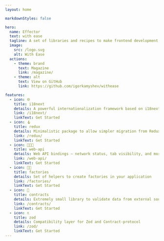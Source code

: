 ```yaml
---
layout: home

markdownStyles: false

hero:
  name: Effector
  text: with ease
  tagline: A set of libraries and recipes to make frontend development easier thanks to Effector
  image:
    src: /logo.svg
    alt: With Ease
  actions:
    - theme: brand
      text: Magazine
      link: /magazine/
    - theme: alt
      text: View on GitHub
      link: https://github.com/igorkamyshev/withease

features:
  - icon: 🌐
    title: i18next
    details: A powerful internationalization framework based on i18next
    link: /i18next/
    linkText: Get Started
  - icon: 🪝
    title: redux
    details: Minimalistic package to allow simpler migration from Redux to Effector
    link: /redux/
    linkText: Get Started
  - icon: 👩🏽‍💻
    title: web-api
    details: Web API bindings — network status, tab visibility, and more
    link: /web-api/
    linkText: Get Started
  - icon: 👩‍🏭
    title: factories
    details: Set of helpers to create factories in your application
    link: /factories/
    linkText: Get Started
  - icon: 📄
    title: contracts
    details: Extremely small library to validate data from external sources
    link: /contracts/
    linkText: Get Started
  - icon: ♏️
    title: zod
    details: Compatibility layer for Zod and Contract-protocol
    link: /zod/
    linkText: Get Started
---
```


<script setup>
  import VPHero from 'vitepress/dist/client/theme-default/components/VPHero.vue'
  import VPFeatures from 'vitepress/dist/client/theme-default/components/VPFeatures.vue'

  import { ecosystem } from './ecosystem.ts'

  const actions = [
    {
      theme: 'alt',
      text: 'Principles',
      link: '/statements/ecosystem/'
    },
  ]
</script>

<VPHero
  name="Effector's"
  text="ecosystem"
  tagline="Apart from With Ease, there are other libs that can help you to build an app with Effector. There is a list of the most stable and useful ones."
  :actions="actions"
/>
<VPFeatures :features="ecosystem" />
